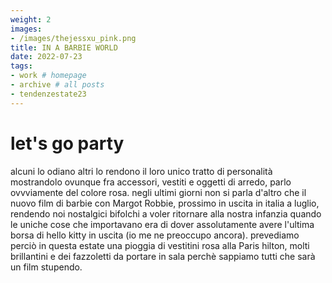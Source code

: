 ```yaml
---
weight: 2
images:
- /images/thejessxu_pink.png
title: IN A BARBIE WORLD
date: 2022-07-23
tags:
- work # homepage
- archive # all posts
- tendenzestate23
---
```

# let's go party
alcuni lo odiano altri lo rendono il loro unico tratto di personalità mostrandolo ovunque fra accessori, vestiti e oggetti di arredo, parlo ovvviamente del colore rosa. 
negli ultimi giorni non si parla d'altro che il nuovo film di barbie con Margot Robbie, prossimo in uscita in italia a luglio, rendendo noi nostalgici bifolchi a voler ritornare alla nostra infanzia quando le uniche cose che importavano era di dover assolutamente avere l'ultima borsa di hello kitty in uscita (io me ne preoccupo ancora).
prevediamo perciò in questa estate una pioggia di vestitini rosa alla Paris hilton, molti brillantini e dei fazzoletti da portare in sala perchè sappiamo tutti che sarà un film stupendo.